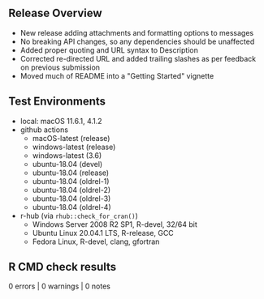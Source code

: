 ## Release Overview

* New release adding attachments and formatting options to messages
* No breaking API changes, so any dependencies should be unaffected
* Added proper quoting and URL syntax to Description
* Corrected re-directed URL and added trailing slashes as per feedback on previous submission
* Moved much of README into a "Getting Started" vignette

## Test Environments

* local: macOS 11.6.1, 4.1.2
* github actions
  * macOS-latest (release)
  * windows-latest (release)
  * windows-latest (3.6)
  * ubuntu-18.04 (devel)
  * ubuntu-18.04 (release)
  * ubuntu-18.04 (oldrel-1)
  * ubuntu-18.04 (oldrel-2)
  * ubuntu-18.04 (oldrel-3)
  * ubuntu-18.04 (oldrel-4)
* r-hub (via `rhub::check_for_cran()`)
  * Windows Server 2008 R2 SP1, R-devel, 32/64 bit
  * Ubuntu Linux 20.04.1 LTS, R-release, GCC
  * Fedora Linux, R-devel, clang, gfortran

## R CMD check results

0 errors | 0 warnings | 0 notes

